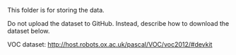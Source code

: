This folder is for storing the data.

Do not upload the dataset to GitHub. 
Instead, describe how to download the dataset below.

VOC dataset:
http://host.robots.ox.ac.uk/pascal/VOC/voc2012/#devkit
